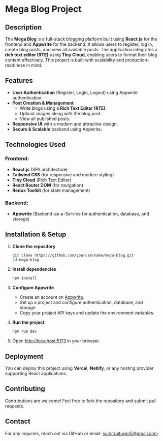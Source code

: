 # Mega Blog Project

## Description
The **Mega Blog** is a full-stack blogging platform built using **React.js** for the frontend and **Appwrite** for the backend. It allows users to register, log in, create blog posts, and view all available posts. The application integrates a **rich text editor (RTE)** using **Tiny Cloud**, enabling users to format their blog content effectively. This project is built with scalability and production-readiness in mind.

## Features
- **User Authentication** (Register, Login, Logout) using Appwrite authentication.
- **Post Creation & Management**
  - Write blogs using a **Rich Text Editor (RTE)**.
  - Upload images along with the blog post.
  - View all published posts.
- **Responsive UI** with a modern and attractive design.
- **Secure & Scalable** backend using Appwrite.

## Technologies Used
### Frontend:
- **React.js** (SPA architecture)
- **Tailwind CSS** (for responsive and modern styling)
- **Tiny Cloud** (Rich Text Editor)
- **React Router DOM** (for navigation)
- **Redux Toolkit** (for state management)

### Backend:
- **Appwrite** (Backend-as-a-Service for authentication, database, and storage)

## Installation & Setup
1. **Clone the repository**
   ```bash
   git clone https://github.com/yourusername/mega-blog.git
   cd mega-blog
   ```
2. **Install dependencies**
   ```bash
   npm install
   ```
3. **Configure Appwrite**
   - Create an account on [Appwrite](https://appwrite.io/).
   - Set up a project and configure authentication, database, and storage.
   - Copy your project API keys and update the environment variables.

4. **Run the project**
   ```bash
   npm run dev
   ```
5. Open [http://localhost:5173](http://localhost:5173) in your browser.

## Deployment
You can deploy this project using **Vercel**, **Netlify**, or any hosting provider supporting React applications.

## Contributing
Contributions are welcome! Feel free to fork the repository and submit pull requests.

## Contact
For any inquiries, reach out via GitHub or email: sumitrajtiwari5@gmail.com

